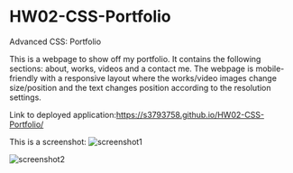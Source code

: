 # HW02-CSS-Portfolio

Advanced CSS: Portfolio

This is a webpage to show off my portfolio. It contains the following sections: about, works, videos and a contact me. The webpage is mobile-friendly with a responsive layout where the works/video images change size/position and the text changes position according to the resolution settings.

Link to deployed application:https://s3793758.github.io/HW02-CSS-Portfolio/

This is a screenshot:
![screenshot1](https://user-images.githubusercontent.com/58293386/156590808-dba7cf62-c1a6-424d-aa36-41729d8ee786.png)


![screenshot2](https://user-images.githubusercontent.com/58293386/156590872-a2352098-8d39-494a-bbc6-4c11c58304c7.png)
